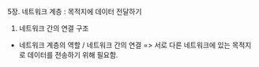 5장. 네트워크 계층 : 목적지에 데이터 전달하기

1) 네트워크 간의 연결 구조

- 네트워크 계층의 역할 / 네트워크 간의 연결
=> 서로 다른 네트워크에 있는 목적지로 데이터를 전송하기 위해 필요함.

